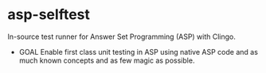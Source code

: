 # asp-selftest
In-source test runner for Answer Set Programming (ASP) with Clingo.

* GOAL
Enable first class unit testing in ASP using native ASP code and as much
known concepts and as few magic as possible.

